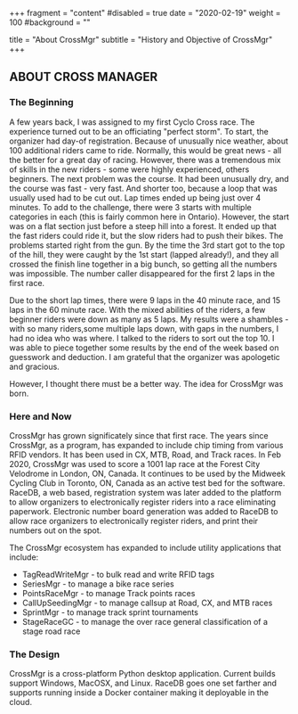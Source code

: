 +++
fragment = "content"
#disabled = true
date = "2020-02-19"
weight = 100
#background = ""

title = "About CrossMgr"
subtitle = "History and Objective of CrossMgr"
+++

## ABOUT CROSS MANAGER

### The Beginning

A few years back, I was assigned to my first Cyclo Cross race. The experience turned out to be an officiating "perfect storm". To start, the organizer had day-of registration.  Because of unusually nice weather, about 100 additional riders came to ride. Normally, this would be great news - all the better for a great day of racing.  However, there was a tremendous mix of skills in the new riders - some were highly experienced, others beginners. The next problem was the course.  It had been unusually dry, and the course was fast - very fast.  And shorter too, because a loop that was usually used had to be cut out.  Lap times ended up being just over 4 minutes. To add to the challenge, there were 3 starts with multiple categories in each (this is fairly common here in Ontario).  However, the start was on a flat section just before a steep hill into a forest.  It ended up that the fast riders could ride it, but the slow riders had to push their bikes. The problems started right from the gun.  By the time the 3rd start got to the top of the hill, they were caught by the 1st start (lapped already!), and they all crossed the finish line together in a big bunch, so getting all the numbers was impossible.  The number caller disappeared for the first 2 laps in the first race.

Due to the short lap times, there were 9 laps in the 40 minute race, and 15 laps in the 60 minute race.  With the mixed abilities of the riders, a few beginner riders were down as many as 5 laps. My results were a shambles - with so many riders,some multiple laps down, with gaps in the numbers, I had no idea who was where.  I talked to the riders to sort out the top 10.  I was able to piece together some results by the end of the week based on guesswork and deduction. I am grateful that the organizer was apologetic and gracious.

However, I thought there must be a better way.  The idea for CrossMgr was born.

### Here and Now

CrossMgr has grown significately since that first race. The years since CrossMgr, as a program, has expanded to include chip timing from various RFID vendors. It has been used in CX, MTB, Road, and Track races. In Feb 2020, CrossMgr was used to score a 1001 lap race at the Forest City Velodrome in London, ON, Canada. It continues to be used by the Midweek Cycling Club in Toronto, ON, Canada as an active test bed for the software. RaceDB, a web based, registration system was later added to the platform to allow organizers to electronically register riders into a race eliminating paperwork. Electronic number board generation was added to RaceDB to allow race organizers to electronically register riders, and print their numbers out on the spot.

The CrossMgr ecosystem has expanded to include utility applications that include:

* TagReadWriteMgr - to bulk read and write RFID tags
* SeriesMgr - to manage a bike race series
* PointsRaceMgr - to manage Track points races
* CallUpSeedingMgr - to manage callsup at Road, CX, and MTB races
* SprintMgr - to manage track sprint tournaments
* StageRaceGC - to manage the over race general classification of a stage road race
  
### The Design

CrossMgr is a cross-platform Python desktop application. Current builds support Windows, MacOSX, and Linux. RaceDB goes one set farther and supports running inside a Docker container making it deployable in the cloud.
